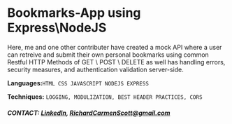 # Bookmarks-App using Express\NodeJS
Here, me and one other contributer have created a mock API where a user can retreive and submit their own personal bookmarks using common Restful HTTP Methods of GET \ POST \ DELETE as well has handling errors, security measures, and authentication validation server-side.

**Languages:**`HTML CSS JAVASCRIPT NODEJS EXPRESS `

**Techniques:** `LOGGING, MODULIZATION, BEST HEADER PRACTICES, CORS`

##### CONTACT:  [LinkedIn](https://www.linkedin.com/in/richard-scott-4b79821aa/ "LinkedIn"), RichardCarmenScott@gmail.com
